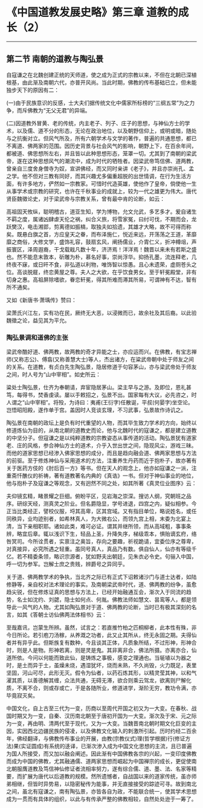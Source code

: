 # 《中国道教发展史略》第三章 道教的成长（2）

------

## 第二节 南朝的道教与陶弘景

自寇谦之在北魏创建正统的天师道，使之成为正式的宗教以来，不但在北朝已深植根基，由此渐及南朝六代，亦普开风尚。当此时期，佛教的传布基础已立，但未能独步天下的原因有二：

(一)由于民族意识的反感，士大夫们据传统文化中儒家所标榜的“三纲五常”为之力争，而斥佛教为“无父无君”的异端。

(二)因道教外冒黄、老的传统，内主老子、列子、庄子的思想，与神仙方士的学术，以及儒、道不分的形态，无论在政治地位，以及朝野信仰上，或明或暗，随处与之抗衡对立。但风气所及，所有六朝学术与文学的著作，普遍的共通思想，都已不离道、佛两家的范围。因历史背景与社会风气的影响，朝野上下，在百余年间，都被道、佛思想所左右，并且皆以此种思想形态，笼罩一切。尤其到了南朝的梁武帝，遂在这种思想风气的潮流中，成为时代的牺牲者。因梁武帝笃信佛、道两教，曾亲自三度舍身僧寺为奴，宣讲佛经，而又同时亲讲《老子》，并且亦崇尚孔、孟之学。他不但对三教有同好，而其兴趣尤多偏重超脱的出世情调，在行为生活方面，有许多地方，俨然如一宗教家。可惜时代造英雄，使他作了皇帝，倘使他一生从事学术或宗教的研究，也许在千秋事业的成就上，较为一代之雄更为伟大。唐代贤臣魏徵论史，对于梁武帝与宗教关系，曾有最中肯的论断，如云：

高祖固天攸纵，聪明稽古，道亚生知，学为博物，允文允武，多艺多才。爰自诸生不羁之度，属诸凶肆虐天伦之祸，纠合义旅，将雪家冤，曰纣可伐，不期而会，龙跃樊汉，电击湘郢，剪离德如振槁，取独夫如拾遗，其雄才大略，故不可得而称矣。既悬白旗之首，方应皇天之眷，而布泽施仁，悦近来远，开荡荡之王道，革靡靡之商俗，大修文学，盛饰礼容，鼓扇玄风，阐扬儒业，介胄仁义，折冲樽俎，声振寰区，泽周遐裔，干戈载戢凡数十年，济济焉！洋洋焉！魏晋以来未有若斯之盛也。然不能息末敦本，斫雕为朴，慕名好事，崇尚浮华。抑扬孔墨，流连释老，几终夜不寐，或日旰不食，非弘道以利物，唯饰智以惊愚。且心未遗荣，虚厕苍头之位。高谈脱屣，终恋黄屋之尊。夫人之大欲，在乎饮食男女。至于轩冕殿堂，非有切身之惠。高祖屏除嗜欲，眷恋轩冕，得其所难而滞其所易，可谓神有不达，智有所不通矣。

又如《新唐书·萧瑀传》赞曰：

梁萧氏兴江左，实有功在民，厥终无大恶，以浸微而已，故余社及其后裔。以此验魏徵之论，益见其为平允。

### 陶弘景调和道佛的主张

梁武帝酷好道、佛两教，故两教的奇才异能之士，亦应运而兴。在佛教，有宝志禅师(又称志公)、傅翕(又称善慧大士)等人，杰出诸方，在粱武帝朝中处于师友之间的关系。在道教，有贞白先生陶弘景，隐居修道于句容茅山，亦与梁武帝处于师友之间，时人号为“山中宰相”。如史所云：

粱处士陶弘景，仕齐为奉朝请，弃宦隐居茅山。梁主早与之游。及即位，恩礼甚笃，每得书，焚香虔读。屡以手敕招之，弘景不出。国家每有大议，必先咨之，时人谓之“山中宰相”。将殁，为诗曰：夷甫(王衍字)任散诞，平叔(何晏字)坐空论。岂悟昭阳殿，遂作单于宫。盖因时人竞谈玄理，不习武事，弘景故作诗讥之。

陶弘景在南朝的政坛上是负有时代重望的人物，而其毕生致力学术的方向，始终以修道炼仙为目的，从南北朝的道教史而论，他与北魏时代的寇谦之，都是建立道教的中坚分子。但寇谦之是以纯粹道教的宗教姿态从事传道的活动。陶弘景犹有道家老、庄的风格，参合神仙方士的道术，介乎入世出世之间，隐现风尘，游戏三昧。而他的道家思想已经渗入佛家思想的成分，而且是趋向融会道、佛两家思想与方法的前驱。至于修炼神仙与采用道术的方法，注重养生丹药而近于抱朴子，故亦著有关于医药方伎的《肘后百一方》等书。但在天人的观念上，他亦如寇谦之一派，注重斋忏醮仪的祈祷，著有道教著名内典的《真诰》一书。但对于神仙事业的地位，他与抱朴子及寇谦之等观念，又有迥然不同之处，如其所著《真灵位业图序》云：

夫仰镜玄精，睹景耀之巨细。俯盼平区，见岩海之崇深。搜访人纲，究朝班之品序。研综天经，测真灵之阶业。但名爵隐显，学号进退，四宫之内，疑似相参。今正当比类经正，譬校仪服，埒其高卑，区其宫域。又有指目单位，略说姓名，或任同秩异，业均迹别者，如希林真人，为大微右公，而领九宫上相，末委为北宴上清，当下亲相职耶。诸如此类，难可必证。谓其并继所领，而从高域粗，事事条辨，略宜后章。辄以浅识下生，轻品上圣，升降失序，梯级乖本，惧贻谪玄府，络咎冥司。今所诠贯者，实禀注之奥旨，存向之要趣，祈视跪请，宜委位序之尊卑，对真接异，必究所遇之轻重。虽同号真人，真品乃有数。俱自仙人，仙亦有等级千亿。若不精委条领，略识宗源者，犹如野夫出朝廷，见朱衣必令史。句骊入中国，呼一切为参军。岂解士庶之贵贱，辨爵号之异同乎。

关于道、佛两教学术的争执，当北齐之际已有正式下诏敕诸沙门与道士达者，如陆修静等，亲自校对法术理论的事实。及南朝梁武帝时代，道、佛两教的纷争，虽愈趋尖锐，但在修炼证真的思想与方法上，已经开始融通互会，渐次入于同流的趋势，名士如沈约、刘勰，隐士如何点、何胤。佛教法师如慧文、昙鸾等人，都是领导此一风气的人物。尤其如陶弘景对于道、佛两教的论断，当时已有极其深刻的名言，如其《答朝士访仙佛两法体相书》云：

至哉嘉讯，岂蒙生所辨。虽然，试言之：若直推竹柏之匹桐柳者，此本性有殊，非今日所论。若引庖刀汤稼，从养溉之功者，此又止其所从，终无永固之期。夫得仙者并有异乎此。但斯族复有数种，今且谈其正体，凡质象所结，不过形神，形神合时，则是人是物。形神若离，则是灵是鬼。其非离非合，佛法所摄。亦离亦合，仙道所依。今问以何能而致此仙，是铸炼之事极，感变之理通也。当埏埴以为器之时，是土而异于土，虽燥未烧，遇湿犹坏，烧而未熟，不久尚毁，火力既足，表里坚固，河山可尽，此形无灭。假令为仙者，以药石炼其形，以精灵莹其神，以和气濯其质，以善德解其缠，众法共通，无碍无滞，欲合则乘云驾龙，欲离则尸解化质，不离不合，则或存或亡，于是各随所业，修道进学，渐阶无穷，教功令满，亦毕竟寂灭矣。

中国文化，自上古至三代为一变，历商以至周代开国之初又为一大变。在春秋、战国时期又为一变，自秦、汉历南北朝至于唐初开国为一大变。渐次及于宋、元之际为一变，再由明、清两代至于现代，又为一大变。当魏晋南北朝时期文化巨变的主因，实因西北边疆民族的侵凌，以及佛教文化输入的刺激所引起。历时约经二百余年，佛经翻译，与佛教传布事业的开展，由教(宗教仪式)理(哲学根据)行(修证方法)果(实证圆成)有系统的迻译，已渐次渗入成为中国文化思想的主流，且已普遍为国人所接受，而又加以融会阐述。因此渐有中国佛教各宗的兴起，一变印度佛教而成为中国的佛教，尤其融通儒、道两家思想而崛起为中国禅宗的成长，更促使南北朝服膺道教及笃信神仙修证者流相率努力，遂有综合儒、道、墨、法、名家等精要，而扩展为唐代以后道教的规模。然所遗憾者，自战国以来的道家传统，虽亦师弟相继，但皆时异势易，以隐密秘传为能事，并无直接接受的踪迹可寻。故到南北之间，虽北有寇谦之，南有陶弘景，亦皆各自为政，不能联合统一，使其学术思想成为一贯而有具体的组织，以此与有传承严整的佛教相较，自然处处逊于一筹了。

